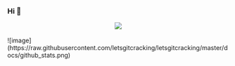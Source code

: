 ### Hi 👋

<p align ="center">
<img src="https://github-readme-stats.vercel.app/api?username=letsgitcracking&show_icons=true&count_private=true&hide=issues,contribs">
</p>
![image](https://raw.githubusercontent.com/letsgitcracking/letsgitcracking/master/docs/github_stats.png)

<!--
**letsgitcracking/letsgitcracking** is a ✨ _special_ ✨ repository because its `README.md` (this file) appears on your GitHub profile.

Here are some ideas to get you started:

- 🔭 I’m currently working on ...
- 🌱 I’m currently learning ...
- 👯 I’m looking to collaborate on ...
- 🤔 I’m looking for help with ...
- 💬 Ask me about ...
- 📫 How to reach me: ...
- 😄 Pronouns: ...
- ⚡ Fun fact: ...
-->

